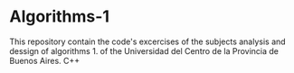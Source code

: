 # Algorithms-1
This repository contain the code's excercises of the subjects analysis and dessign of algorithms 1. of the Universidad del Centro de la Provincia de Buenos Aires.
C++

